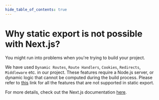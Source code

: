 ```yaml
---
hide_table_of_contents: true
---
```


# Why static export is not possible with Next.js?

You might run into problems when you're trying to build your project.

We have used `Dynamic Routes`, `Route Handlers`, `Cookies`, `Redirects`, `Middleware` etc. in our project. These features require a Node.js server, or dynamic logic that cannot be computed during the build process. Please refer to [this](https://nextjs.org/docs/app/building-your-application/deploying/static-exports#unsupported-features) link for all the features that are not supported in static export.

For more details, check out the Next.js documentation [here](https://nextjs.org/docs/app/building-your-application/deploying/static-exports).
